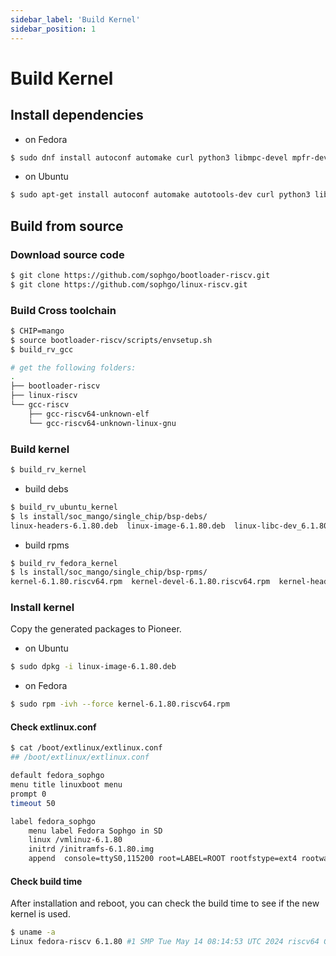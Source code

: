 ```yaml
---
sidebar_label: 'Build Kernel'
sidebar_position: 1
---
```


# Build Kernel

## Install dependencies

- on Fedora

```bash
$ sudo dnf install autoconf automake curl python3 libmpc-devel mpfr-devel gmp-devel gawk bison flex texinfo gperf libtool patchutils bc openssl dkms libudev-devel golang-bin zlib-devel qemu-user-binfmt  qemu-user-static ncurses-devel expat-devel elfutils-libelf-devel pciutils-devel openssl-devel binutils-devel qemu-system-riscv-core rsync cpio
```

- on Ubuntu

```bash
$ sudo apt-get install autoconf automake autotools-dev curl python3 libmpc-dev libmpfr-dev libgmp-dev gawk build-essential bison flex texinfo gperf libtool patchutils bc zlib1g-dev libexpat-dev libncurses-dev openssl libiberty-dev libssl-dev dkms libelf-dev libudev-dev libpci-dev golang-go qemu-user-static rsync cpio rpm
```

## Build from source

### Download source code

```bash
$ git clone https://github.com/sophgo/bootloader-riscv.git
$ git clone https://github.com/sophgo/linux-riscv.git
```

### Build Cross toolchain

```bash
$ CHIP=mango
$ source bootloader-riscv/scripts/envsetup.sh
$ build_rv_gcc
```

```bash
# get the following folders:
.
├── bootloader-riscv
├── linux-riscv
└── gcc-riscv
    ├── gcc-riscv64-unknown-elf
    └── gcc-riscv64-unknown-linux-gnu
```

### Build kernel

```bash
$ build_rv_kernel
```

- build debs

```bash
$ build_rv_ubuntu_kernel
$ ls install/soc_mango/single_chip/bsp-debs/
linux-headers-6.1.80.deb  linux-image-6.1.80.deb  linux-libc-dev_6.1.80.deb
```

- build rpms

```bash
$ build_rv_fedora_kernel
$ ls install/soc_mango/single_chip/bsp-rpms/
kernel-6.1.80.riscv64.rpm  kernel-devel-6.1.80.riscv64.rpm  kernel-headers-6.1.80.riscv64.rpm
```

### Install kernel

Copy the generated packages to Pioneer.

- on Ubuntu

```bash
$ sudo dpkg -i linux-image-6.1.80.deb
```

- on Fedora

```bash
$ sudo rpm -ivh --force kernel-6.1.80.riscv64.rpm
```

#### Check extlinux.conf

```bash
$ cat /boot/extlinux/extlinux.conf
## /boot/extlinux/extlinux.conf

default fedora_sophgo
menu title linuxboot menu
prompt 0
timeout 50

label fedora_sophgo
	menu label Fedora Sophgo in SD
	linux /vmlinuz-6.1.80
	initrd /initramfs-6.1.80.img
	append  console=ttyS0,115200 root=LABEL=ROOT rootfstype=ext4 rootwait rw earlycon selinux=0 LANG=en_US.UTF-8 nvme_core.io_timeout=600 nvme_core.admin_timeout=600 cma=512M swiotlb=65536
```

#### Check build time

After installation and reboot, you can check the build time to see if the new kernel is used.

```bash
$ uname -a
Linux fedora-riscv 6.1.80 #1 SMP Tue May 14 08:14:53 UTC 2024 riscv64 GNU/Linux
```
